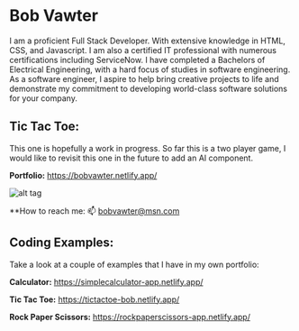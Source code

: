 # Bob Vawter
I am a proficient Full Stack Developer. With extensive knowledge in HTML, CSS, and Javascript. I am also a certified IT professional with numerous certifications including ServiceNow. I have completed a Bachelors of Electrical Engineering, with a hard focus of studies in software engineering. As a software engineer, I aspire to help bring creative projects to life and demonstrate my commitment to developing world-class software solutions for your company.

## Tic Tac Toe:

This one is hopefully a work in progress. So far this is a two player game, I would like to revisit this one in the future to add an AI component.

**Portfolio:** https://bobvawter.netlify.app/

![alt tag](https://bobvawter.netlify.app/images/banner.jpg)

**How to reach me: 📫 bobvawter@msn.com

## Coding Examples:
Take a look at a couple of examples that I have in my own portfolio:

**Calculator:** https://simplecalculator-app.netlify.app/

**Tic Tac Toe:** https://tictactoe-bob.netlify.app/

**Rock Paper Scissors:** https://rockpaperscissors-app.netlify.app/
